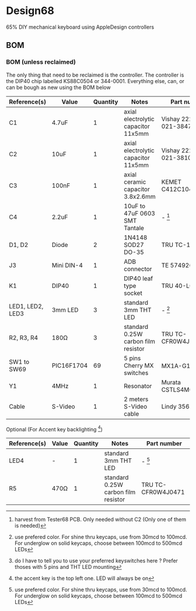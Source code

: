# Design68

65% DIY mechanical keyboard using AppleDesign controllers

## BOM
### BOM (unless reclaimed)
The only thing that need to be reclaimed is the controller. The controller is the DIP40 chip labelled KS88C0504 or 344-0001.
Everything else, can, or can be bough as new using the BOM below

| Reference(s)          | Value      | Quantity | Notes                                  | Part number           |
|-----------------------|------------|----------|----------------------------------------|-----------------------|
| C1                    | 4.7uF      | 1        | axial electrolytic capacitor 11x5mm    | Vishay 2222-021-38478 |
| C2                    | 10uF       | 1        | axial electrolytic capacitor 11x5mm    | Vishay 2222-021-38109 |
| C3                    | 100nF      | 1        | axial ceramic capacitor 3.8x2.6mm      | KEMET C412C104K5R5TA  |
| C4                    | 2.2uF      | 1        | 10uF to 47uF 0603 SMT Tantale          | - [^1]                |
| D1, D2                | Diode      | 2        | 1N4148 SOD27 DO-35                     | TRU TC-1N4148         |
| J3                    | Mini DIN-4 | 1        | ADB connector                          | TE 5749263-1          |
| K1                    | DIP40      | 1        | DIP40 leaf type socket                 | TRU 40-LC-TT          |
| LED1, LED2, LED3      | 3mm LED    | 3        | standard 3mm THT LED                   | - [^2]                |
| R2, R3, R4            | 180Ω       | 3        | standard 0.25W carbon film resistor    | TRU TC-CFR0W4J0181    |
| SW1 to SW69           | PIC16F1704 | 69       | 5 pins Cherry MX switches              | MX1A-G1NW [^4]        |
| Y1                    | 4MHz       | 1        | Resonator                              | Murata CSTLS4M00G53   |
| Cable                 | S-Video    | 1        | 2 meters S-Video cable		 | Lindy 35630           |

Optional (For Accent key backlighting [^3])

| Reference(s)          | Value      | Quantity | Notes                                  | Part number           |
|-----------------------|------------|----------|----------------------------------------|-----------------------|
| LED4                  | -          | 1        | standard 3mm THT LED                   | - [^2]                |
| R5                    | 470Ω       | 1        | standard 0.25W carbon film resistor    | TRU TC-CFR0W4J0471    |


[^1]: harvest from Tester68 PCB. Only needed without C2 (Only one of them is needed)
[^2]: use prefered color. For shine thru keycaps, use from 30mcd to 100mcd. For underglow on solid keycaps, choose between 100mcd to 500mcd LEDs
[^3]: the accent key is the top left one. LED will always be on
[^4]: do I have to tell you to use your preferred keyswitches here ? Prefer thoses with 5 pins and THT LED mounting
